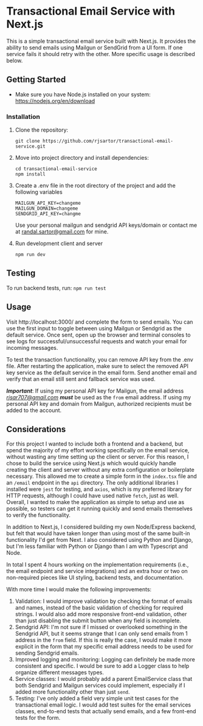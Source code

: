 # Transactional Email Service with Next.js

This is a simple transactional email service built with Next.js. It provides the ability to send emails using Mailgun or SendGrid from a UI form. If one service fails it should retry with the other. More specific usage is described below.

## Getting Started

- Make sure you have Node.js installed on your system: https://nodejs.org/en/download

### Installation

1. Clone the repository:
    ```
    git clone https://github.com/rjsartor/transactional-email-service.git
    ```


2. Move into project directory and install dependencies: 
    ```
    cd transactional-email-service
    npm install
    ```


3. Create a .env file in the root directory of the project and add the following variables
    ```
    MAILGUN_API_KEY=changeme
    MAILGUN_DOMAIN=changeme
    SENDGRID_API_KEY=changme
    ```
    Use your personal mailgun and sendgrid API keys/domain or contact me at randal.sartor@gmail.com for mine. 


4. Run development client and server 
    ```
    npm run dev
    ```

## Testing
To run backend tests, run:
    ```
    npm run test
    ```


## Usage

Visit http://localhost:3000/ and complete the form to send emails. You can use the first input to toggle between using Mailgun or Sendgrid as the default service. Once sent, open up the browser and terminal consoles to see logs for successful/unsuccessful requests and watch your email for incoming messages.

To test the transaction functionality, you can remove API key from the .env file. After restarting the application, make sure to select the removed API key service as the default service in the email form. Send another email and verify that an email still sent and fallback service was used.

***Important***:
If using my personal API key for Mailgun, the email address *rjsar707@gmail.com* ***must*** be used as the `from` email address. 
If using my personal API key and domain from Mailgun, authorized recipients must be added to the account.  

## Considerations

For this project I wanted to include both a frontend and a backend, but spend the majority of my effort working specifically on the email service, without wasting any time setting up the client or server. For this reason, I chose to build the service using Next.js which would quickly handle creating the client and server without any extra configuration or boilerplate necessary. This allowed me to create a simple form in the `index.tsx` file and an `/email` endpoint in the `api` directory. The only additional libraries I installed were `jest` for testing, and `axios`, which is my preferred library for HTTP requests, although I could have used native `fetch`, just as well. Overall, I wanted to make the application as simple to setup and use as possible, so testers can get it running quickly and send emails themselves to verify the functionality.  

In addition to Next.js, I considered building my own Node/Express backend, but felt that would have taken longer than using most of the same built-in functionality I'd get from Next. I also considered using Python and Django, but I'm less familiar with Python or Django than I am with Typescript and Node.

In total I spent 4 hours working on the implementation requirements (i.e., the email endpoint and service integrations) and an extra hour or two on non-required pieces like UI styling, backend tests, and documentation. 

With more time I would make the following improvements: 

1. Validation: I would improve validation by checking the format of emails and names, instead of the basic validation of checking for required strings. I would also add more responsive front-end validation, other than just disabling the submit button when any field is incomplete.  
2. Sendgrid API: I'm not sure if I missed or overlooked something in the Sendgrid API, but it seems strange that I can only send emails from 1 address in the `from` field. If this is really the case, I would make it more explicit in the form that my specific email address needs to be used for sending Sendgrid emails.
3. Improved logging and monitoring: Logging can definitely be made more consistent and specific. I would be sure to add a Logger class to help organize different messages types.
4. Service classes: I would probably add a parent EmailService class that both Sendgrid and Mailgun services could implement, especially if I added more functionality other than just `send`.
5. Testing: I've only added a field very simple unit test cases for the transactional email logic. I would add test suites for the email services classes, end-to-end tests that actually send emails, and a few front-end tests for the form.